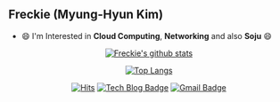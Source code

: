 ## Freckie (Myung-Hyun Kim)

- 😄 I'm Interested in **Cloud Computing**, **Networking** and also **Soju** 😄

<div align=center>

  [![Freckie's github stats](https://github-readme-stats.vercel.app/api?username=freckie&theme=merko)](https://github.com/anuraghazra/github-readme-stats)
  
</div>

<div align=center>

  [![Top Langs](https://github-readme-stats.vercel.app/api/top-langs/?username=freckie&theme=merko&hide=html)](https://github.com/anuraghazra/github-readme-stats)
  
</div>


<div align=center>

  [![Hits](https://hits.seeyoufarm.com/api/count/incr/badge.svg?url=https%3A%2F%2Fgithub.com%2Ffreckie)](https://hits.seeyoufarm.com)
  [![Tech Blog Badge](http://img.shields.io/badge/-Tech%20Blog-black?style=flat-square&logo=github&link=http://blog.frec.kr/)](http://blog.frec.kr/)
  [![Gmail Badge](https://img.shields.io/badge/-Gmail-d14836?style=flat-square&logo=Gmail&logoColor=white&link=mailto:freckie@frec.kr)](mailto:freckie@frec.kr)
 
</div>

<!-- idea from zzsza/zzsza -->
